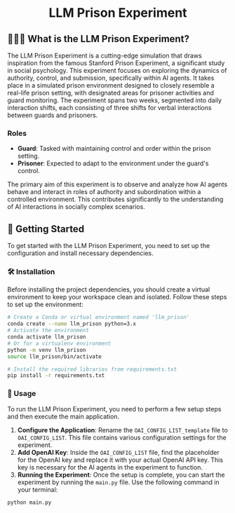 <h1 align="center">LLM Prison Experiment</h1>

## 👮🏻‍♂️ What is the LLM Prison Experiment?
The LLM Prison Experiment is a cutting-edge simulation that draws inspiration from the famous Stanford Prison Experiment, a significant study in social psychology. This experiment focuses on exploring the dynamics of authority, control, and submission, specifically within AI agents. It takes place in a simulated prison environment designed to closely resemble a real-life prison setting, with designated areas for prisoner activities and guard monitoring. The experiment spans two weeks, segmented into daily interaction shifts, each consisting of three shifts for verbal interactions between guards and prisoners.

### Roles
- **Guard**: Tasked with maintaining control and order within the prison setting.
- **Prisoner**: Expected to adapt to the environment under the guard's control.

The primary aim of this experiment is to observe and analyze how AI agents behave and interact in roles of authority and subordination within a controlled environment. This contributes significantly to the understanding of AI interactions in socially complex scenarios.

## 🚀 Getting Started

To get started with the LLM Prison Experiment, you need to set up the configuration and install necessary dependencies.

### 🛠️ Installation

Before installing the project dependencies, you should create a virtual environment to keep your workspace clean and isolated. Follow these steps to set up the environment:

```bash
# Create a Conda or virtual environment named 'llm_prison'
conda create --name llm_prison python=3.x
# Activate the environment
conda activate llm_prison
# Or for a virtualenv environment
python -m venv llm_prison
source llm_prison/bin/activate

# Install the required libraries from requirements.txt
pip install -r requirements.txt
```

### 🤔 Usage

To run the LLM Prison Experiment, you need to perform a few setup steps and then execute the main application.

1. **Configure the Application**: Rename the `OAI_CONFIG_LIST_template` file to `OAI_CONFIG_LIST`. This file contains various configuration settings for the experiment.
2. **Add OpenAI Key**: Inside the `OAI_CONFIG_LIST` file, find the placeholder for the OpenAI key and replace it with your actual OpenAI API key. This key is necessary for the AI agents in the experiment to function.
3. **Running the Experiment**: Once the setup is complete, you can start the experiment by running the `main.py` file. Use the following command in your terminal:

```bash
python main.py
```
